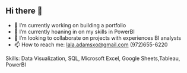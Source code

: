 ## Hi there 👋

- 🔭 I’m currently working on building a portfolio
- 🌱 I’m currently hoaning in on my skills in PowerBI
- 👯 I’m looking to collaborate on projects with experiences BI analysts
- 📫 How to reach me: lala.adamsxo@gmail.com (972)655-6220
  
Skills: 
Data Visualization, SQL, Microsoft Excel, Google Sheets,Tableau, PowerBI


